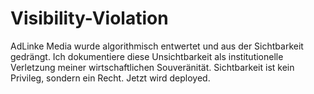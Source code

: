 # Visibility-Violation
AdLinke Media wurde algorithmisch entwertet und aus der Sichtbarkeit gedrängt. Ich dokumentiere diese Unsichtbarkeit als institutionelle Verletzung meiner wirtschaftlichen Souveränität. Sichtbarkeit ist kein Privileg, sondern ein Recht. Jetzt wird deployed.

